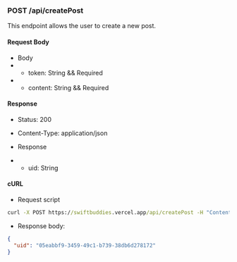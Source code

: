 ### POST /api/createPost

This endpoint allows the user to create a new post.

#### Request Body

- Body
- - token: String && Required
- - content: String && Required

#### Response

- Status: 200
    
- Content-Type: application/json
    
- Response
- - uid: String


#### cURL

- Request script
```cmd
curl -X POST https://swiftbuddies.vercel.app/api/createPost -H "Content-Type: application/json" -d '{"token": "your_token", "content": "I love SwiftBuddies"}' -s | jq .  
```

- Response body:
```json
{
  "uid": "05eabbf9-3459-49c1-b739-38db6d278172"
}
```